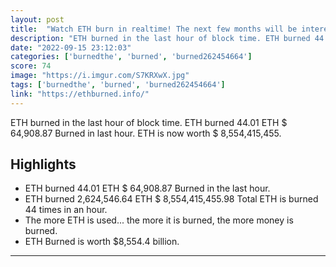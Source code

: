 ```yaml
---
layout: post
title:  "Watch ETH burn in realtime! The next few months will be interesting"
description: "ETH burned in the last hour of block time. ETH burned 44.01 ETH $ 64,908.87 Burned in last hour. ETH is now worth $ 8,554,415,455."
date: "2022-09-15 23:12:03"
categories: ['burnedthe', 'burned', 'burned262454664']
score: 74
image: "https://i.imgur.com/S7KRXwX.jpg"
tags: ['burnedthe', 'burned', 'burned262454664']
link: "https://ethburned.info/"
---
```


ETH burned in the last hour of block time. ETH burned 44.01 ETH $ 64,908.87 Burned in last hour. ETH is now worth $ 8,554,415,455.

## Highlights

- ETH burned 44.01 ETH $ 64,908.87 Burned in the last hour.
- ETH burned 2,624,546.64 ETH $ 8,554,415,455.98 Total ETH is burned 44 times in an hour.
- The more ETH is used... the more it is burned, the more money is burned.
- ETH Burned is worth $8,554.4 billion.

---
